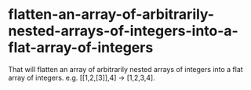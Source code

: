 # flatten-an-array-of-arbitrarily-nested-arrays-of-integers-into-a-flat-array-of-integers

That will flatten an array of arbitrarily nested arrays of integers into a flat array of integers. e.g. [[1,2,[3]],4] -> [1,2,3,4]. 
